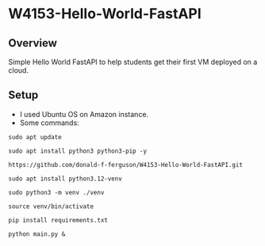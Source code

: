 # W4153-Hello-World-FastAPI

## Overview

Simple Hello World FastAPI to help students get their first VM deployed on a cloud.

## Setup

- I used Ubuntu OS on Amazon instance.
- Some commands:
```
sudo apt update

sudo apt install python3 python3-pip -y

https://github.com/donald-f-ferguson/W4153-Hello-World-FastAPI.git

sudo apt install python3.12-venv

sudo python3 -m venv ./venv

source venv/bin/activate

pip install requirements.txt

python main.py &



```
